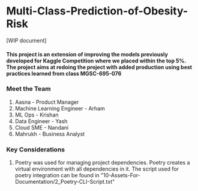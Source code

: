 # Multi-Class-Prediction-of-Obesity-Risk


[WIP document]

#### This project is an extension of improving the models previously developed for Kaggle Competition where we placed within the top 5%. The project aims at redoing the project with added production using best practices learned from class MGSC-695-076

### Meet the Team 
1. Aasna - Product Manager
2. Machine Learning Engineer - Arham
3. ML Ops - Krishan
4. Data Engineer - Yash
5. Cloud SME - Nandani
6. Mahrukh - Business Analyst


### Key Considerations
1. Poetry was used for managing project dependencies. Poetry creates a virtual environment with all dependencies in it. The script used for poetry integration can be found in "10-Assets-For-Documentation/2_Poetry-CLI-Script.txt"

